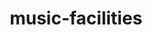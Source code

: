 ---
schema: default
title: music-facilities
organization: ''
notes: locations of gla listed music facilities
resources:
  - name: music-facilities list
    url: >-
      https://maps.london.gov.uk/gla/rest/services/apps/music_facilities_service_verified/MapServer/0/query?where=verified+%3D+1+AND+X+IS+NOT+NULL+AND+Y+IS+NOT+NULL&geometryType=esriGeometryEnvelope&spatialRel=esriSpatialRelIntersects&returnGeometry=true&geometryPrecision=2&outSR=EPSG%3A4326&f=geojson
    format: geojson
  - name: music-facilities list
    url: >-
      https://maps.london.gov.uk/geoserver/gis/ows?service=WFS&version=1.0.0&request=GetFeature&typeName=gis:culture_music&maxFeatures=5000&outputFormat=application%2Fjson&srsName=EPSG:4326&CQL_FILTER=verified=1
    format: csv
license: 'https://www.nationalarchives.gov.uk/doc/open-government-licence/version/3/'
category:
  - Culture
maintainer: ''
maintainer_email: ''
---